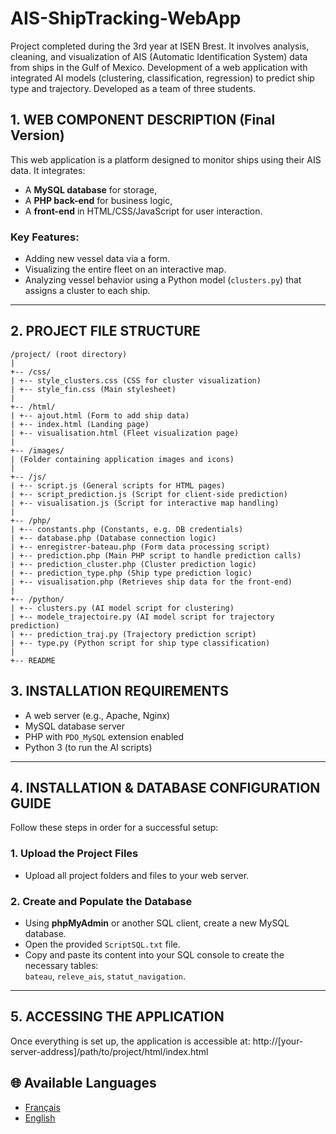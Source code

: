 # AIS-ShipTracking-WebApp

Project completed during the 3rd year at ISEN Brest. It involves analysis, cleaning, and visualization of AIS (Automatic Identification System) data from ships in the Gulf of Mexico. Development of a web application with integrated AI models (clustering, classification, regression) to predict ship type and trajectory. Developed as a team of three students.

## 1. WEB COMPONENT DESCRIPTION (Final Version)

This web application is a platform designed to monitor ships using their AIS data. It integrates:
- A **MySQL database** for storage,
- A **PHP back-end** for business logic,
- A **front-end** in HTML/CSS/JavaScript for user interaction.

### Key Features:
- Adding new vessel data via a form.
- Visualizing the entire fleet on an interactive map.
- Analyzing vessel behavior using a Python model (`clusters.py`) that assigns a cluster to each ship.

---

## 2. PROJECT FILE STRUCTURE
```
/project/ (root directory)
|
+-- /css/
| +-- style_clusters.css (CSS for cluster visualization)
| +-- style_fin.css (Main stylesheet)
|
+-- /html/
| +-- ajout.html (Form to add ship data)
| +-- index.html (Landing page)
| +-- visualisation.html (Fleet visualization page)
|
+-- /images/
| (Folder containing application images and icons)
|
+-- /js/
| +-- script.js (General scripts for HTML pages)
| +-- script_prediction.js (Script for client-side prediction)
| +-- visualisation.js (Script for interactive map handling)
|
+-- /php/
| +-- constants.php (Constants, e.g. DB credentials)
| +-- database.php (Database connection logic)
| +-- enregistrer-bateau.php (Form data processing script)
| +-- prediction.php (Main PHP script to handle prediction calls)
| +-- prediction_cluster.php (Cluster prediction logic)
| +-- prediction_type.php (Ship type prediction logic)
| +-- visualisation.php (Retrieves ship data for the front-end)
|
+-- /python/
| +-- clusters.py (AI model script for clustering)
| +-- modele_trajectoire.py (AI model script for trajectory prediction)
| +-- prediction_traj.py (Trajectory prediction script)
| +-- type.py (Python script for ship type classification)
|
+-- README
```
## 3. INSTALLATION REQUIREMENTS

- A web server (e.g., Apache, Nginx)
- MySQL database server
- PHP with `PDO_MySQL` extension enabled
- Python 3 (to run the AI scripts)

---

## 4. INSTALLATION & DATABASE CONFIGURATION GUIDE

Follow these steps in order for a successful setup:

### 1. **Upload the Project Files**
- Upload all project folders and files to your web server.

### 2. **Create and Populate the Database**
- Using **phpMyAdmin** or another SQL client, create a new MySQL database.
- Open the provided `ScriptSQL.txt` file.
- Copy and paste its content into your SQL console to create the necessary tables:  
  `bateau`, `releve_ais`, `statut_navigation`.

---

## 5. ACCESSING THE APPLICATION

Once everything is set up, the application is accessible at:
http://[your-server-address]/path/to/project/html/index.html

## 🌐 Available Languages
- [Français](README.md)
- [English](README_EN.md)


